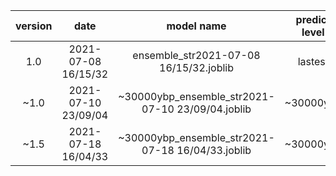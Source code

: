 |version|date|model name|predict level|precision|
|:---:|:---:|:---:|:---:|:---:|
|1.0|2021-07-08 16/15/32|ensemble_str2021-07-08 16/15/32.joblib|lastest|88%|
|~1.0|2021-07-10 23/09/04|~30000ybp_ensemble_str2021-07-10 23/09/04.joblib|~30000ybp|94.18%|
|~1.5|2021-07-18 16/04/33|~30000ybp_ensemble_str2021-07-18 16/04/33.joblib|~30000ybp|96.72%|
